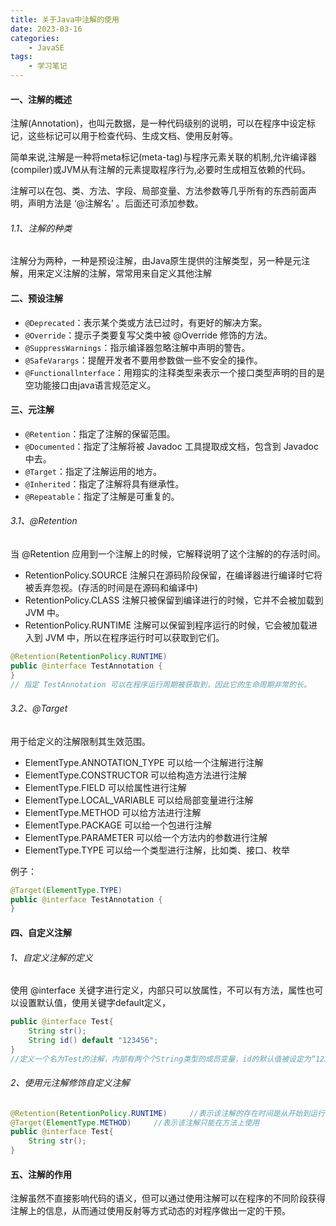 ```yaml
---
title: 关于Java中注解的使用
date: 2023-03-16
categories:
	- JavaSE
tags:
	- 学习笔记
---
```


#### 一、注解的概述

注解(Annotation)，也叫元数据，是一种代码级别的说明，可以在程序中设定标记，这些标记可以用于检查代码、生成文档、使用反射等。

简单来说,注解是一种将meta标记(meta-tag)与程序元素关联的机制,允许编译器(compiler)或JVM从有注解的元素提取程序行为,必要时生成相互依赖的代码。

注解可以在包、类、方法、字段、局部变量、方法参数等几乎所有的东西前面声明，声明方法是 ‘@注解名’ 。后面还可添加参数。

###### 1.1、注解的种类

注解分为两种，一种是预设注解，由Java原生提供的注解类型，另一种是元注解，用来定义注解的注解，常常用来自定义其他注解

#### 二、预设注解

- `@Deprecated`：表示某个类或方法已过时，有更好的解决方案。
- `@Override`：提示子类要复写父类中被 @Override 修饰的方法。
- `@SuppressWarnings`：指示编译器忽略注解中声明的警告。
- `@SafeVarargs`：提醒开发者不要用参数做一些不安全的操作。
- `@Functionallnterface`：用翔实的注释类型来表示一个接口类型声明的目的是空功能接口由java语言规范定义。

#### 三、元注解

- `@Retention`：指定了注解的保留范围。
- `@Documented`：指定了注解将被 Javadoc 工具提取成文档，包含到 Javadoc 中去。
- `@Target`：指定了注解运用的地方。
- `@Inherited`：指定了注解将具有继承性。
- `@Repeatable`：指定了注解是可重复的。



###### 3.1、@Retention

当 @Retention 应用到一个注解上的时候，它解释说明了这个注解的的存活时间。

- RetentionPolicy.SOURCE 注解只在源码阶段保留，在编译器进行编译时它将被丢弃忽视。(存活的时间是在源码和编译中)
- RetentionPolicy.CLASS 注解只被保留到编译进行的时候，它并不会被加载到 JVM 中。
- RetentionPolicy.RUNTIME 注解可以保留到程序运行的时候，它会被加载进入到 JVM 中，所以在程序运行时可以获取到它们。

```Java
@Retention(RetentionPolicy.RUNTIME)
public @interface TestAnnotation {
}
// 指定 TestAnnotation 可以在程序运行周期被获取到，因此它的生命周期非常的长。
```

###### 3.2、@Target

用于给定义的注解限制其生效范围。

- ElementType.ANNOTATION_TYPE 可以给一个注解进行注解
- ElementType.CONSTRUCTOR 可以给构造方法进行注解
- ElementType.FIELD 可以给属性进行注解
- ElementType.LOCAL_VARIABLE 可以给局部变量进行注解
- ElementType.METHOD 可以给方法进行注解
- ElementType.PACKAGE 可以给一个包进行注解
- ElementType.PARAMETER 可以给一个方法内的参数进行注解
- ElementType.TYPE 可以给一个类型进行注解，比如类、接口、枚举
  

例子：

```Java
@Target(ElementType.TYPE)
public @interface TestAnnotation {
}
```



#### 四、自定义注解

###### 1、自定义注解的定义

使用 @interface 关键字进行定义，内部只可以放属性，不可以有方法，属性也可以设置默认值，使用关键字default定义，

```java
public @interface Test{
    String str();
    String id() default "123456";
}
//定义一个名为Test的注解，内部有两个个String类型的成员变量，id的默认值被设定为“123456”。
```

###### 2、使用元注解修饰自定义注解

```java
@Retention(RetentionPolicy.RUNTIME)		//表示该注解的存在时间是从开始到运行时
@Target(ElementType.METHOD)		//表示该注解只能在方法上使用
public @interface Test{
    String str();
}
```



#### 五、注解的作用

注解虽然不直接影响代码的语义，但可以通过使用注解可以在程序的不同阶段获得注解上的信息，从而通过使用反射等方式动态的对程序做出一定的干预。

